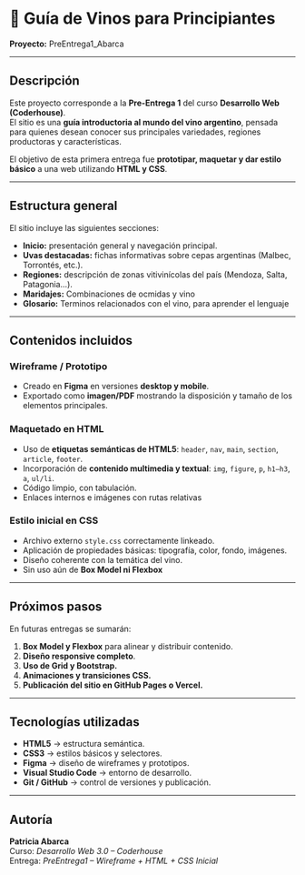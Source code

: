 # 🍷 **Guía de Vinos para Principiantes**  
**Proyecto:** PreEntrega1_Abarca

---

## **Descripción**
Este proyecto corresponde a la **Pre-Entrega 1** del curso **Desarrollo Web (Coderhouse)**.  
El sitio es una **guía introductoria al mundo del vino argentino**, pensada para quienes desean conocer sus principales variedades, regiones productoras y características.

El objetivo de esta primera entrega fue **prototipar, maquetar y dar estilo básico** a una web utilizando **HTML y CSS**.

---

## **Estructura general**
El sitio incluye las siguientes secciones:

- **Inicio:** presentación general y navegación principal.  
- **Uvas destacadas:** fichas informativas sobre cepas argentinas (Malbec, Torrontés, etc.).  
- **Regiones:** descripción de zonas vitivinícolas del país (Mendoza, Salta, Patagonia…).  
- **Maridajes:** Combinaciones de ocmidas y vino
- **Glosario:** Terminos relacionados con el vino, para aprender el lenguaje

---

##  **Contenidos incluidos**

###  **Wireframe / Prototipo**
- Creado en **Figma** en versiones **desktop y mobile**.  
- Exportado como **imagen/PDF** mostrando la disposición y tamaño de los elementos principales.  


###  **Maquetado en HTML**
- Uso de **etiquetas semánticas de HTML5**: `header`, `nav`, `main`, `section`, `article`, `footer`.  
- Incorporación de **contenido multimedia y textual**: `img`, `figure`, `p`, `h1–h3`, `a`, `ul/li`.  
- Código limpio, con tabulación.  
- Enlaces internos e imágenes con rutas relativas

###  **Estilo inicial en CSS**
- Archivo externo `style.css` correctamente linkeado.  
- Aplicación de propiedades básicas: tipografía, color, fondo, imágenes.  
- Diseño coherente con la temática del vino.  
- Sin uso aún de **Box Model ni Flexbox** 

---

##  **Próximos pasos**
En futuras entregas se sumarán:

1. **Box Model y Flexbox** para alinear y distribuir contenido.  
2. **Diseño responsive completo**.  
3. **Uso de Grid y Bootstrap.**  
4. **Animaciones y transiciones CSS.**  
5. **Publicación del sitio en GitHub Pages o Vercel.**  


---

## **Tecnologías utilizadas**
- **HTML5** → estructura semántica.  
- **CSS3** → estilos básicos y selectores.  
- **Figma** → diseño de wireframes y prototipos.  
- **Visual Studio Code** → entorno de desarrollo.  
- **Git / GitHub** → control de versiones y publicación.


---

##  **Autoría**
**Patricia Abarca**  
Curso: *Desarrollo Web 3.0 – Coderhouse*  
Entrega: *PreEntrega1 – Wireframe + HTML + CSS Inicial*  





